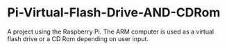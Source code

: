 # Pi-Virtual-Flash-Drive-AND-CDRom
A project using the Raspberry Pi. The ARM computer is used as a virtual flash drive or a CD Rom depending on user input.
